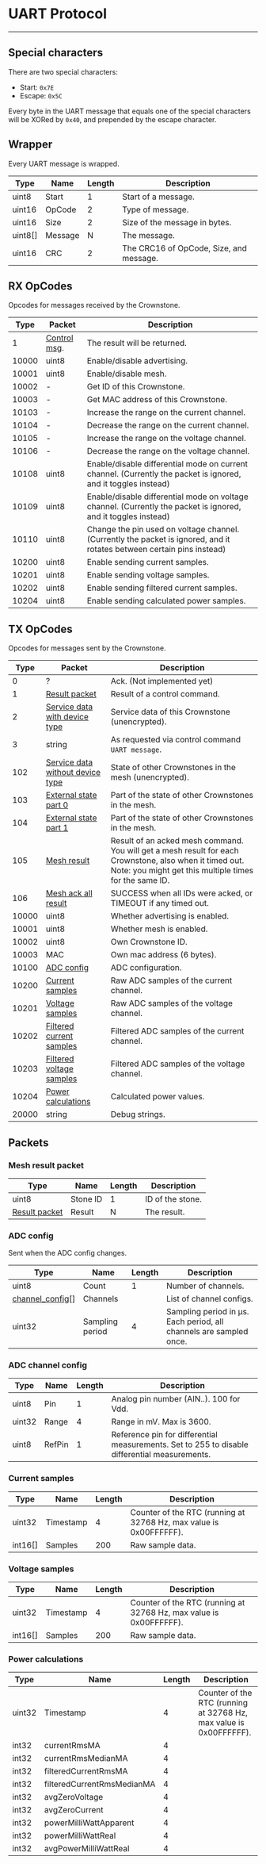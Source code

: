 # UART Protocol
---------------

## Special characters

There are two special characters:
- Start: `0x7E`
- Escape: `0x5C`

Every byte in the UART message that equals one of the special characters will be XORed by `0x40`, and prepended by the escape character.

## Wrapper

Every UART message is wrapped.

Type | Name | Length | Description
--- | --- | --- | ---
uint8   | Start   | 1 | Start of a message.
uint16  | OpCode  | 2 | Type of message.
uint16  | Size    | 2 | Size of the message in bytes.
uint8[] | Message | N | The message.
uint16  | CRC     | 2 | The CRC16 of OpCode, Size, and message.

## RX OpCodes

Opcodes for messages received by the Crownstone.

Type  | Packet | Description
----- | ------ | ----
1     | [Control msg](../docs/PROTOCOL.md#control_packet). | The result will be returned.
10000 | uint8  | Enable/disable advertising.
10001 | uint8  | Enable/disable mesh.
10002 | -      | Get ID of this Crownstone.
10003 | -      | Get MAC address of this Crownstone.
10103 | -      | Increase the range on the current channel.
10104 | -      | Decrease the range on the current channel.
10105 | -      | Increase the range on the voltage channel.
10106 | -      | Decrease the range on the voltage channel.
10108 | uint8  | Enable/disable differential mode on current channel. (Currently the packet is ignored, and it toggles instead)
10109 | uint8  | Enable/disable differential mode on voltage channel. (Currently the packet is ignored, and it toggles instead)
10110 | uint8  | Change the pin used on voltage channel. (Currently the packet is ignored, and it rotates between certain pins instead)
10200 | uint8  | Enable sending current samples.
10201 | uint8  | Enable sending voltage samples.
10202 | uint8  | Enable sending filtered current samples.
10204 | uint8  | Enable sending calculated power samples.

## TX OpCodes

Opcodes for messages sent by the Crownstone.

Type  | Packet | Description
----- | ------ | ----
0     | ?      | Ack. (Not implemented yet)
1     | [Result packet](../docs/PROTOCOL.md#result_packet) | Result of a control command.
2     | [Service data with device type](../docs/SERVICE_DATA.md#service_data_header) | Service data of this Crownstone (unencrypted).
3     | string | As requested via control command `UART message`.
102   | [Service data without device type](../docs/SERVICE_DATA.md#service_data_encrypted) | State of other Crownstones in the mesh (unencrypted).
103   | [External state part 0](../docs/MESH_PROTOCOL.md#cs_mesh_model_msg_state_0_t) | Part of the state of other Crownstones in the mesh.
104   | [External state part 1](../docs/MESH_PROTOCOL.md#cs_mesh_model_msg_state_1_t) | Part of the state of other Crownstones in the mesh.
105   | [Mesh result](#mesh_result_packet) | Result of an acked mesh command. You will get a mesh result for each Crownstone, also when it timed out. Note: you might get this multiple times for the same ID.
106   | [Mesh ack all result](../docs/PROTOCOL.md#result_packet) | SUCCESS when all IDs were acked, or TIMEOUT if any timed out.
10000 | uint8  | Whether advertising is enabled.
10001 | uint8  | Whether mesh is enabled.
10002 | uint8  | Own Crownstone ID.
10003 | MAC    | Own mac address (6 bytes).
10100 | [ADC config](#adc_channel_config_packet) | ADC configuration.
10200 | [Current samples](#current_samples_packet) | Raw ADC samples of the current channel.
10201 | [Voltage samples](#voltage_samples_packet) | Raw ADC samples of the voltage channel.
10202 | [Filtered current samples](#current_samples_packet) | Filtered ADC samples of the current channel.
10203 | [Filtered voltage samples](#voltage_samples_packet) | Filtered ADC samples of the voltage channel.
10204 | [Power calculations](#power_calculation_packet) | Calculated power values.
20000 | string | Debug strings.

## Packets

<a name="mesh_result_packet"></a>
### Mesh result packet

Type | Name | Length | Description
--- | --- | --- | ---
uint8 | Stone ID | 1 | ID of the stone.
[Result packet](../docs/PROTOCOL.md#result_packet) | Result | N | The result.


<a name="adc_config_packet"></a>
### ADC config

Sent when the ADC config changes.

Type | Name | Length | Description
--- | --- | --- | ---
uint8 | Count | 1 | Number of channels.
[channel_config](#adc_channel_config_packet)[] | Channels |  | List of channel configs.
uint32 | Sampling period | 4 | Sampling period in μs. Each period, all channels are sampled once.


<a name="adc_channel_config_packet"></a>
### ADC channel config

Type | Name | Length | Description
--- | --- | --- | ---
uint8 | Pin | 1 | Analog pin number (AIN..). 100 for Vdd.
uint32 | Range | 4 | Range in mV. Max is 3600.
uint8 | RefPin | 1 | Reference pin for differential measurements. Set to 255 to disable differential measurements.


<a name="current_samples_packet"></a>
### Current samples

Type | Name | Length | Description
--- | --- | --- | ---
uint32  | Timestamp | 4 | Counter of the RTC (running at 32768 Hz, max value is 0x00FFFFFF).
int16[] | Samples | 200 | Raw sample data.

<a name="voltage_samples_packet"></a>
### Voltage samples

Type | Name | Length | Description
--- | --- | --- | ---
uint32  | Timestamp | 4 | Counter of the RTC (running at 32768 Hz, max value is 0x00FFFFFF).
int16[] | Samples | 200 | Raw sample data.

<a name="power_calculation_packet"></a>
### Power calculations

Type | Name | Length | Description
--- | --- | --- | ---
uint32 | Timestamp | 4 | Counter of the RTC (running at 32768 Hz, max value is 0x00FFFFFF).
int32  | currentRmsMA | 4 | 
int32  | currentRmsMedianMA | 4 | 
int32  | filteredCurrentRmsMA | 4 | 
int32  | filteredCurrentRmsMedianMA | 4 | 
int32  | avgZeroVoltage | 4 | 
int32  | avgZeroCurrent | 4 | 
int32  | powerMilliWattApparent | 4 | 
int32  | powerMilliWattReal | 4 | 
int32  | avgPowerMilliWattReal | 4 | 



